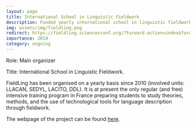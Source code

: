 ```yaml
---
layout: page
title: International School in Linguistic Fieldwork
description: Funded yearly international school in linguistic fieldwork (2010 - ongoing), Co-organizer.
img: assets/img/fieldling.png
redirect: https://fieldling.sciencesconf.org/?forward-action=index&forward-controller=index&lang=en
importance: 2019
category: ongoing
---
```


Role: Main organizer

Title: International School in Linguistic Fieldwork.

FieldLing has been organised on a yearly basis since 2010 (involved units: LLACAN, SEDYL, LACITO, DDL). It is at present the only regular (and free) intensive training program in France preparing students to study theories, methods, and the use of technological tools for language description through fieldwork.

The webpage of the project can be found [here](https://fieldling.sciencesconf.org/?forward-action=index&forward-controller=index&lang=en).


